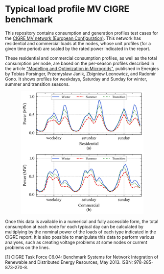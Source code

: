 # Typical load profile MV CIGRE benchmark

This repository contains consumption and generation profiles test cases for the [CIGRE MV network (European Configuration)](https://www.e-cigre.org/publications/detail/575-benchmark-systems-for-network-integration-of-renewable-and-distributed-energy-resources.html). This network has residential and commercial loads at the nodes, whose unit profiles (for a given time period) are scaled by the rated power indicated in the report.

These residential and commercial consumption profiles, as well as the total consumption per node, are based on the per-season profiles described in the article ["Modelling and Optimization in Microgrids"](https://www.mdpi.com/1996-1073/10/4/523), published in Energies by Tobias Porsinger, Przemyslaw Janik, Zbigniew Leonowicz, and Radomir Gono. It shows profiles for weekdays, Saturday and Sunday for winter, summer and transition seasons.



<p align="center" width="100%">
    <img src="https://github.com/CarlosGS20/Typical-load-profile-MV-CIGRE-benchmark/blob/main/Profiles_consumption_disaggregation.jpg" width="400" height="400">
</p>

Once this data is available in a numerical and fully accessible form, the total consumption at each node for each typical day can be calculated by multiplying by the nominal power of the loads of each type indicated in the CIGRE report. It is also possible to manipulate this data to perform various analyses, such as creating voltage problems at some nodes or current problems on the lines. 

[1] CIGRE Task Force C6.04: Benchmark Systems for Network Integration of Renewable and Distributed Energy Resources, May 2013. ISBN: 978-285-873-270-8.
